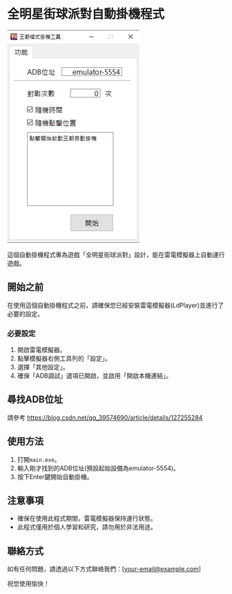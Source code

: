 # 全明星街球派對自動掛機程式

![main-board](./archieve/main-board.png)

這個自動掛機程式專為遊戲「全明星街球派對」設計，能在雷電模擬器上自動運行遊戲。

## 開始之前

在使用這個自動掛機程式之前，請確保您已經安裝雷電模擬器(LdPlayer)並進行了必要的設定。

### 必要設定

1. 開啟雷電模擬器。
2. 點擊模擬器右側工具列的「設定」。
3. 選擇「其他設定」。
4. 確保「ADB調試」選項已開啟，並啟用「開啟本機連結」。

## 尋找ADB位址

請參考
https://blog.csdn.net/qq_39574690/article/details/127255284

## 使用方法

1. 打開`main.exe`。
2. 輸入剛才找到的ADB位址(預設起始設備為emulator-5554)。
3. 按下Enter鍵開始自動掛機。

## 注意事項

- 確保在使用此程式期間，雷電模擬器保持運行狀態。
- 此程式僅用於個人學習和研究，請勿用於非法用途。

## 聯絡方式

如有任何問題，請透過以下方式聯絡我們：[your-email@example.com]

祝您使用愉快！
